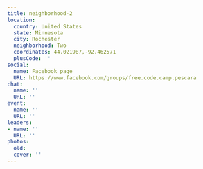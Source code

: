 ```yaml
---
title: neighborhood-2
location:
  country: United States
  state: Minnesota
  city: Rochester
  neighborhood: Two
  coordinates: 44.021987,-92.462571
  plusCode: ''
social:
  name: Facebook page
  URL: https://www.facebook.com/groups/free.code.camp.pescara
chat:
  name: ''
  URL: ''
event:
  name: ''
  URL: ''
leaders:
- name: ''
  URL: ''
photos:
  old: 
  cover: ''
---
```

